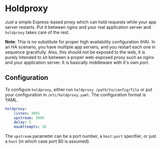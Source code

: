 # Holdproxy

Just a simple Express-based proxy which can hold requests while your app server restarts. Put it between nginx and your real application server and `holdproxy` takes care of the rest.

**Note**: This is no substitute for proper high availability configuration (HA). In an HA scenario, you have multiple app servers, and you restart each one in sequence gracefully. Also, this should not be exposed to the web, it is purely intended to sit between a proper web-exposed proxy such as nginx and your application server. It is basically middleware with it's own port. 

## Configuration

To configure `holdproxy`, either run `holdproxy /path/to/config/file` or put your configuration in `/etc/holdproxy.yaml`. The configuration format is YAML.

```yaml
holdproxy:
    listen: 3001
    upstream: 3000
    delay: 5
    maxAttempts: 10
```

The `upstream` parameter can be a port number, a `host:port` specifier, or just a `host` (in which case port 80 is assumed).